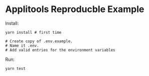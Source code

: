# Applitools Reproducble Example

Install:
```shell
yarn install # first time
```

```shell
# Create copy of .env.example. 
# Name it .env.
# Add valid entries for the environment variables
```

Run:
```shell
yarn test
```